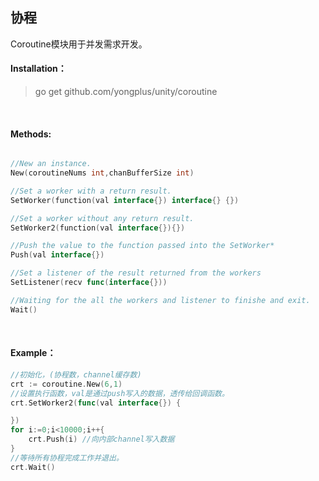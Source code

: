 ## 协程

Coroutine模块用于并发需求开发。

#### Installation：
> go get github.com/yongplus/unity/coroutine

<br>  

#### Methods:
```go

//New an instance.
New(coroutineNums int,chanBufferSize int)

//Set a worker with a return result.
SetWorker(function(val interface{}) interface{} {})

//Set a worker without any return result.
SetWorker2(function(val interface{}){})

//Push the value to the function passed into the SetWorker*
Push(val interface{})

//Set a listener of the result returned from the workers 
SetListener(recv func(interface{}))

//Waiting for the all the workers and listener to finishe and exit. 
Wait() 
```
<br>  
  

#### Example：
```go
//初始化，(协程数，channel缓存数)
crt := coroutine.New(6,1)
//设置执行函数，val是通过push写入的数据，透传给回调函数。
crt.SetWorker2(func(val interface{}) {

})
for i:=0;i<10000;i++{
    crt.Push(i) //向内部channel写入数据
}
//等待所有协程完成工作并退出。
crt.Wait()
```